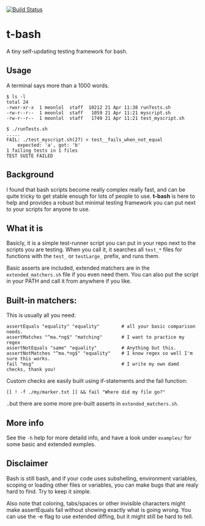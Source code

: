 [![Build Status](https://travis-ci.org/meonlol/t-bash.svg?branch=master)](https://travis-ci.org/meonlol/t-bash)

# t-bash
A tiny self-updating testing framework for bash.

## Usage
A terminal says more than a 1000 words.

```
$ ls -l
total 24
-rwxr-xr-x  1 meonlol  staff  10212 21 Apr 11:38 runTests.sh
-rw-r--r--  1 meonlol  staff   1059 21 Apr 11:21 myscript.sh
-rw-r--r--  1 meonlol  staff   1749 21 Apr 11:21 test_myscript.sh

$ ./runTests.sh
.....
FAIL: ./test_myscript.sh(27) > test__fails_when_not_equal
    expected: 'a', got: 'b'
1 failing tests in 1 files
TEST SUITE FAILED
```

## Background

I found that bash scripts become really complex really fast, and can be quite
tricky to get stable enough for lots of people to use. **t-bash** is here to help
and provides a robust but minimal testing framework you can put next to your
scripts for anyone to use.

## What it is

Basicly, it is a simple test-runner script you can put in your repo next to the
scripts you are testing. When you call it, it searches all `test_*` files for
functions with the `test_` or `testLarge_` prefix, and runs them.

Basic asserts are included, extended matchers are in the `extended_matchers.sh`
file if you even need them. You can also put the script in your PATH and call it
from anywhere if you like.

## Built-in matchers:

This is usually all you need:
```
assertEquals "equality" "equality"        # all your basic comparison needs.
assertMatches "^ma.*ng$" "matching"       # I want to practice my regex
assertNotEquals "same" "equality"         # Anything but this.
assertNotMatches "^ma.*ng$" "equality"    # I know regex so well I'm sure this works. 
fail "msg"                                # I write my own damd checks, thank you!
```

Custom checks are easily built using if-statements and the fail function:
```
[[ ! -f ./my/marker.txt ]] && fail "Where did my file go?"
```
..but there are some more pre-built asserts in `extended_matchers.sh`.

## More info

See the `-h` help for more detaild info, and have a look under `examples/` for
some basic and extended exmples.


## Disclaimer
Bash is still bash, and if your code uses subshelling, environment variables,
scoping or loading other files or variables, you can make bugs that are realy
hard to find. Try to keep it simple.

Also note that coloring, tabs/spaces or other invisible characters might make
assertEquals fail without showing exactly what is going wrong. You can use the
-e flag to use extended diffing, but it might still be hard to tell.
